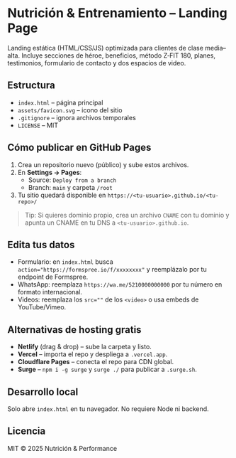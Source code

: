 # Nutrición & Entrenamiento – Landing Page

Landing estática (HTML/CSS/JS) optimizada para clientes de clase media–alta. Incluye secciones de héroe, beneficios, método Z‑FIT 180, planes, testimonios, formulario de contacto y dos espacios de video.

## Estructura
- `index.html` – página principal
- `assets/favicon.svg` – icono del sitio
- `.gitignore` – ignora archivos temporales
- `LICENSE` – MIT

## Cómo publicar en **GitHub Pages**
1. Crea un repositorio nuevo (público) y sube estos archivos.
2. En **Settings → Pages**:
   - Source: `Deploy from a branch`
   - Branch: `main` y carpeta `/root`
3. Tu sitio quedará disponible en `https://<tu-usuario>.github.io/<tu-repo>/`

> Tip: Si quieres dominio propio, crea un archivo `CNAME` con tu dominio y apunta un CNAME en tu DNS a `<tu-usuario>.github.io`.

## Edita tus datos
- Formulario: en `index.html` busca `action="https://formspree.io/f/xxxxxxxx"` y reemplázalo por tu endpoint de Formspree.
- WhatsApp: reemplaza `https://wa.me/5210000000000` por tu número en formato internacional.
- Videos: reemplaza los `src=""` de los `<video>` o usa embeds de YouTube/Vimeo.

## Alternativas de hosting gratis
- **Netlify** (drag & drop) – sube la carpeta y listo.
- **Vercel** – importa el repo y despliega a `.vercel.app`.
- **Cloudflare Pages** – conecta el repo para CDN global.
- **Surge** – `npm i -g surge` y `surge ./` para publicar a `.surge.sh`.

## Desarrollo local
Solo abre `index.html` en tu navegador. No requiere Node ni backend.

## Licencia
MIT © 2025 Nutrición & Performance

